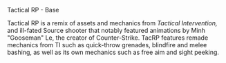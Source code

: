 Tactical RP - Base

Tactical RP is a remix of assets and mechanics from *Tactical Intervention,* and ill-fated Source shooter that notably featured animations by Minh "Gooseman" Le, the creator of Counter-Strike.
TacRP features remade mechanics from TI such as quick-throw grenades, blindfire and melee bashing, as well as its own mechanics such as free aim and sight peeking.
